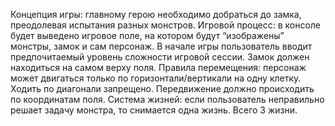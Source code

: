 Концепция игры: главному герою необходимо добраться до замка, преодолевая испытания разных монстров.
Игровой процесс: в консоле будет выведено игровое поле, на котором будут “изображены” монстры, замок и сам персонаж. В начале игры пользователь вводит предпочитаемый уровень сложности игровой сессии.
Замок должен находиться на самом верху поля.
Правила перемещения: персонаж может двигаться только по горизонтали/вертикали на одну клетку. Ходить по диагонали запрещено. Передвижение должно происходить по координатам поля.
Система жизней: если пользователь неправильно решает задачу монстра, то снимается одна жизнь. Всего 3 жизни.
